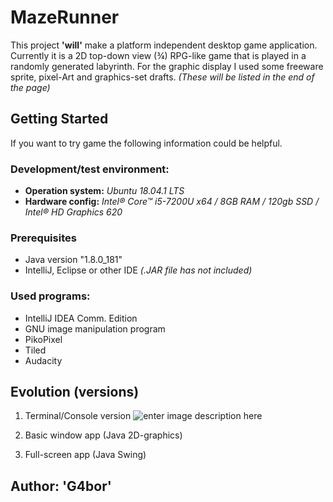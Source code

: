 # MazeRunner
This project **'will'** make a platform independent desktop game application. Currently it is a 2D top-down view (¾) RPG-like game that is played in a randomly generated labyrinth.
For the graphic display I used some freeware sprite, pixel-Art and graphics-set drafts.
*(These will be listed in the end of the page)*
## Getting Started ##
If you want to try game the following information could be helpful.
### Development/test environment: ###
- **Operation system:** *Ubuntu 18.04.1 LTS*
- **Hardware config:** *Intel® Core™ i5-7200U x64 / 8GB RAM / 120gb SSD / Intel® HD Graphics 620*
### Prerequisites
- Java version "1.8.0_181"
- IntelliJ, Eclipse or other IDE *(.JAR file has not included)*

### Used programs:
 - IntelliJ IDEA Comm. Edition
 - GNU image manipulation program
 - PikoPixel
 - Tiled
 - Audacity
## Evolution (versions)
1. Terminal/Console version
![enter image description here](https://picasaweb.google.com/117611765401937845574/6615121252569087377#6615121255551400386 "First version &#40;v-0.1&#41;")
2. Basic window app (Java 2D-graphics)

3. Full-screen app (Java Swing)
## Author:  'G4bor'
<!--stackedit_data:
eyJoaXN0b3J5IjpbMTQ1NDAwMDA2OSwtMTkwNTkxMjExNywxOD
czMzU3NTMzLDIwNTgyOTQ5MTYsMzY0NzQwMzI4LDEwODI0MDIy
OTIsLTE5OTg5MjkzMjUsMTA3OTAwODc2MV19
-->